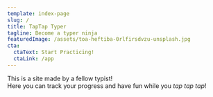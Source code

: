 ```yaml
---
template: index-page
slug: /
title: TapTap Typer
tagline: Become a typer ninja
featuredImage: /assets/toa-heftiba-0rlfirsdvzu-unsplash.jpg
cta:
  ctaText: Start Practicing!
  ctaLink: /app
---
```

This is a site made by a fellow typist!  
Here you can track your progress and have fun while you *tap tap tap*!